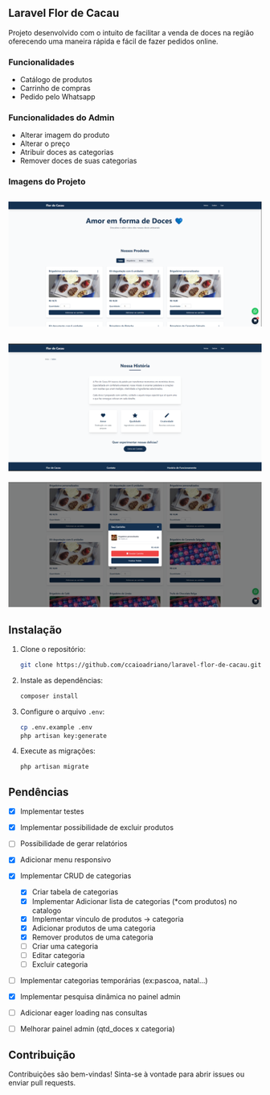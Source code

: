

## Laravel Flor de Cacau

Projeto desenvolvido com o intuito de facilitar a venda de doces na região oferecendo uma maneira rápida e fácil de fazer pedidos online.

### Funcionalidades
- Catálogo de produtos
- Carrinho de compras
- Pedido pelo Whatsapp

### Funcionalidades do Admin
- Alterar imagem do produto
- Alterar o preço
- Atribuir doces as categorias
- Remover doces de suas categorias


### Imagens do Projeto

![Página inicial](public/img/home.png)
---
![Sobre](public/img/about.png)
---
![Carrginho](public/img/carrinho.png)

## Instalação

1. Clone o repositório:
    ```bash
    git clone https://github.com/ccaioadriano/laravel-flor-de-cacau.git
    ```
2. Instale as dependências:
    ```bash
    composer install
    ```
3. Configure o arquivo `.env`:
    ```bash
    cp .env.example .env
    php artisan key:generate
    ```
4. Execute as migrações:
    ```bash
    php artisan migrate
    ```


## Pendências

- [x] Implementar testes
- [x] Implementar possibilidade de excluir produtos
- [ ] Possibilidade de gerar relatórios
- [x] Adicionar menu responsivo
- [x] Implementar CRUD de categorias
    - [x] Criar tabela de categorias
    - [x] Implementar Adicionar lista de categorias (*com produtos) no catalogo
    - [x] Implementar vinculo de produtos -> categoria
    - [x] Adicionar produtos de uma categoria
    - [x] Remover produtos de uma categoria
    - [ ] Criar uma categoria
    - [ ] Editar categoria
    - [ ] Excluir categoria
- [ ] Implementar categorias temporárias (ex:pascoa, natal...)
- [x] Implementar pesquisa dinâmica no painel admin
- [ ] Adicionar eager loading nas consultas
- [ ] Melhorar painel admin (qtd_doces x categoria)


## Contribuição

Contribuições são bem-vindas! Sinta-se à vontade para abrir issues ou enviar pull requests.



